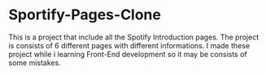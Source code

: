 # Sportify-Pages-Clone
This is a project that include all the Spotify Introduction pages. The project is consists of 6 different pages with different informations. I made these project while i learning Front-End development so it may be consists of some mistakes. 
